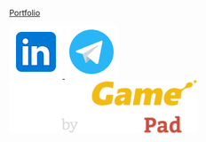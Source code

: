 [Portfolio](https://nikit34.github.io/)



<a href="https://www.linkedin.com/in/nikitapermikov/" target="_blank">
  <img src="https://github.com/nikit34/nikit34/blob/main/media/icons8-linkedin-96.png" alt="Linkedlin" height="96"/>
</a>

<a href="https://t.me/nikit34" target="_blank">
  <img src="https://github.com/nikit34/nikit34/blob/main/media/icons8-telegram-96.png" alt="Telegram" height="96"/>
</a>

<a href="https://www.codingame.com/profile/bfe0d4199480884ca6803c250ede14339669463" target="_blank">
  <img src="https://github.com/nikit34/nikit34/blob/main/media/icons-codingame-96.png" alt="Telegram" height="96"/>
</a>
